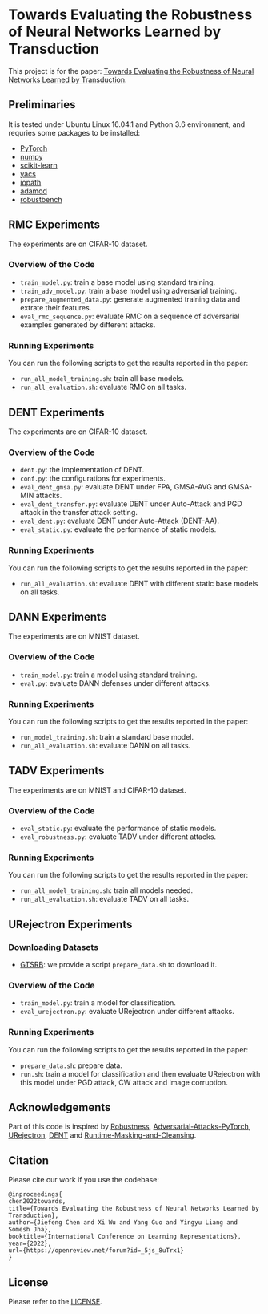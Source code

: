 # Towards Evaluating the Robustness of Neural Networks Learned by Transduction
This project is for the paper: [Towards Evaluating the Robustness of Neural Networks Learned by Transduction](https://openreview.net/pdf?id=_5js_8uTrx1). 

## Preliminaries
It is tested under Ubuntu Linux 16.04.1 and Python 3.6 environment, and requries some packages to be installed:
* [PyTorch](https://pytorch.org/)
* [numpy](http://www.numpy.org/)
* [scikit-learn](https://scikit-learn.org/)
* [yacs](https://pypi.org/project/yacs/)
* [iopath](https://pypi.org/project/iopath/)
* [adamod](https://pypi.org/project/adamod/)
* [robustbench](https://github.com/RobustBench/robustbench)

## RMC Experiments
The experiments are on CIFAR-10 dataset. 

### Overview of the Code
* `train_model.py`: train a base model using standard training.
* `train_adv_model.py`: train a base model using adversarial training. 
* `prepare_augmented_data.py`: generate augmented training data and extrate their features.
* `eval_rmc_sequence.py`: evaluate RMC on a sequence of adversarial examples generated by different attacks. 

### Running Experiments
You can run the following scripts to get the results reported in the paper:

* `run_all_model_training.sh`: train all base models. 
* `run_all_evaluation.sh`: evaluate RMC on all tasks.  

## DENT Experiments
The experiments are on CIFAR-10 dataset. 

### Overview of the Code
* `dent.py`: the implementation of DENT. 
* `conf.py`: the configurations for experiments. 
* `eval_dent_gmsa.py`: evaluate DENT under FPA, GMSA-AVG and GMSA-MIN attacks. 
* `eval_dent_transfer.py`: evaluate DENT under Auto-Attack and PGD attack in the transfer attack setting.  
* `eval_dent.py`: evaluate DENT under Auto-Attack (DENT-AA). 
* `eval_static.py`: evaluate the performance of static models. 

### Running Experiments
You can run the following scripts to get the results reported in the paper:

* `run_all_evaluation.sh`: evaluate DENT with different static base models on all tasks.  

## DANN Experiments
The experiments are on MNIST dataset. 

### Overview of the Code
* `train_model.py`: train a model using standard training.
* `eval.py`: evaluate DANN defenses under different attacks. 

### Running Experiments
You can run the following scripts to get the results reported in the paper:

* `run_model_training.sh`: train a standard base model. 
* `run_all_evaluation.sh`: evaluate DANN on all tasks.  

## TADV Experiments
The experiments are on MNIST and CIFAR-10 dataset. 

### Overview of the Code
* `eval_static.py`: evaluate the performance of static models. 
* `eval_robustness.py`: evaluate TADV under different attacks. 

### Running Experiments
You can run the following scripts to get the results reported in the paper:

* `run_all_model_training.sh`: train all models needed. 
* `run_all_evaluation.sh`: evaluate TADV on all tasks.  

## URejectron Experiments
### Downloading Datasets
* [GTSRB](https://benchmark.ini.rub.de/gtsrb_news.html): we provide a script `prepare_data.sh` to download it.

### Overview of the Code
* `train_model.py`: train a model for classification.
* `eval_urejectron.py`: evaluate URejectron under different attacks.  

### Running Experiments
You can run the following scripts to get the results reported in the paper: 

* `prepare_data.sh`: prepare data. 
* `run.sh`: train a model for classification and then evaluate URejectron with this model under PGD attack, CW attack and image corruption. 

## Acknowledgements
Part of this code is inspired by [Robustness](https://github.com/hendrycks/robustness), [Adversarial-Attacks-PyTorch](https://github.com/Harry24k/adversarial-attacks-pytorch), [URejectron](https://proceedings.neurips.cc/paper/2020/file/b6c8cf4c587f2ead0c08955ee6e2502b-Supplemental.zip), [DENT](https://github.com/DequanWang/dent) and [Runtime-Masking-and-Cleansing](https://github.com/nthu-datalab/Runtime-Masking-and-Cleansing). 

## Citation 
Please cite our work if you use the codebase: 
```
@inproceedings{
chen2022towards,
title={Towards Evaluating the Robustness of Neural Networks Learned by Transduction},
author={Jiefeng Chen and Xi Wu and Yang Guo and Yingyu Liang and Somesh Jha},
booktitle={International Conference on Learning Representations},
year={2022},
url={https://openreview.net/forum?id=_5js_8uTrx1}
}
```

## License
Please refer to the [LICENSE](LICENSE).
